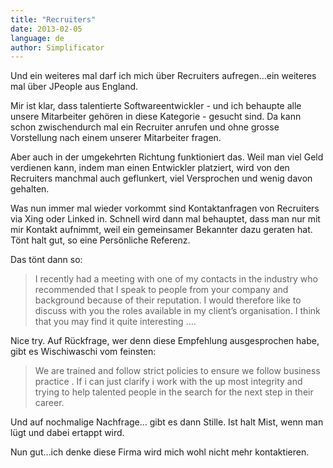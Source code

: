```yaml
---
title: "Recruiters"
date: 2013-02-05
language: de
author: Simplificator
---
```


Und ein weiteres mal darf ich mich über Recruiters aufregen…ein weiteres mal über JPeople aus England.

Mir ist klar, dass talentierte Softwareentwickler - und ich behaupte alle unsere Mitarbeiter gehören in diese Kategorie - gesucht sind. Da kann schon zwischendurch mal ein Recruiter anrufen und ohne grosse Vorstellung nach einem unserer Mitarbeiter fragen.

Aber auch in der umgekehrten Richtung funktioniert das. Weil man viel Geld verdienen kann, indem man einen Entwickler platziert, wird von den Recruiters manchmal auch geflunkert, viel Versprochen und wenig davon gehalten.

Was nun immer mal wieder vorkommt sind Kontaktanfragen von Recruiters via Xing oder Linked in. Schnell wird dann mal behauptet, dass man nur mit mir Kontakt aufnimmt, weil ein gemeinsamer Bekannter dazu geraten hat. Tönt halt gut, so eine Persönliche Referenz.

Das tönt dann so:

> I recently had a meeting with one of my contacts in the industry who recommended that I speak to people from your company and background because of their reputation. I would therefore like to discuss with you the roles available in my client’s organisation. I think that you may find it quite interesting ….

Nice try. Auf Rückfrage, wer denn diese Empfehlung ausgesprochen habe, gibt es Wischiwaschi vom feinsten:

> We are trained and follow strict policies to ensure we follow business practice . If i can just clarify i work with the up most integrity and trying to help talented people in the search for the next step in their career.

Und auf nochmalige Nachfrage… gibt es dann Stille. Ist halt Mist, wenn man lügt und dabei ertappt wird.

Nun gut…ich denke diese Firma wird mich wohl nicht mehr kontaktieren.
